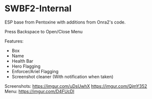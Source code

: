 # SWBF2-Internal
 ESP base from Pentoxine with additions from Onra2's code.

Press Backspace to Open/Close Menu

Features:
- Box
- Name
- Health Bar
- Hero Flagging
- Enforcer/Ariel Flagging
- Screenshot cleaner (With notification when taken)

Screenshots:
https://imgur.com/uDsUwhX
https://imgur.com/QjmY352
Menu:
https://imgur.com/D4FUcDl
